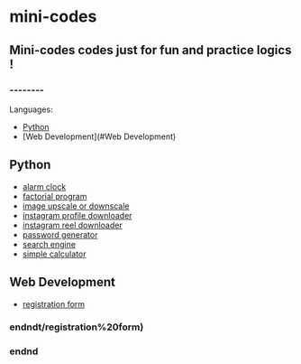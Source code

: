 # mini-codes
## Mini-codes codes just for fun and practice logics !

### --------

Languages:
- [Python](#Python)
- [Web Development](#Web Development)

## Python
<a name='Python'></a>
- [alarm clock](./Python/alarm%20clock)
- [factorial program](./Python/factorial%20program)
- [image upscale or downscale](./Python/image%20upscale%20or%20downscale)
- [instagram profile downloader](./Python/instagram%20profile%20downloader)
- [instagram reel downloader ](./Python/instagram%20reel%20downloader%20)
- [password generator](./Python/password%20generator)
- [search engine](./Python/search%20engine)
- [simple calculator](./Python/simple%20calculator)

## Web Development
<a name='Web Development'></a>
- [registration form](./Web%20Development/registration%20form)

### endndt/registration%20form)

### endnd